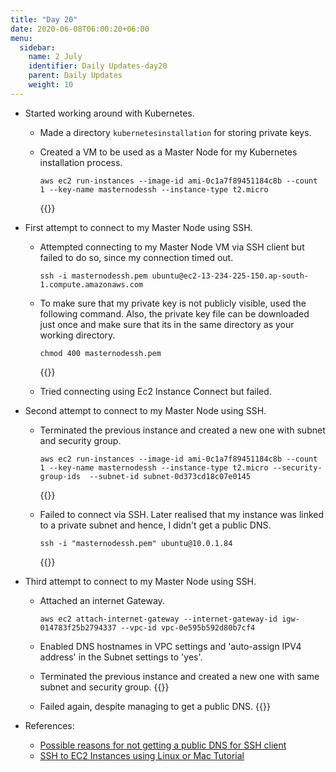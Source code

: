```yaml
---
title: "Day 20"
date: 2020-06-08T06:00:20+06:00
menu:
  sidebar:
    name: 2 July
    identifier: Daily Updates-day20
    parent: Daily Updates
    weight: 10
---
```


- Started working around with Kubernetes.

  - Made a directory `kubernetesinstallation` for storing private keys.
  
  - Created a VM to be used as a Master Node for my Kubernetes installation process.
    ```
    aws ec2 run-instances --image-id ami-0c1a7f89451184c8b --count 1 --key-name masternodessh --instance-type t2.micro
    
    ```
    {{<asciinema TBAH4doSotdyhEBFSANzBPLvi>}}
    
- First attempt to connect to my Master Node using SSH. 
  
  - Attempted connecting to my Master Node VM via SSH client but failed to do so, since my connection timed out.
    ```
    ssh -i masternodessh.pem ubuntu@ec2-13-234-225-150.ap-south-1.compute.amazonaws.com
    
    ```
  - To make sure that my private key is not publicly visible, used the following command. Also, the private key file can be downloaded just once and make sure that its in the same directory as your
    working directory.
    ```
    chmod 400 masternodessh.pem
    
    ```
    {{<asciinema yQUixrAIOoGu3Nf8yjlUQ1lSe>}}
    
  - Tried connecting using Ec2 Instance Connect but failed.
  
- Second attempt to connect to my Master Node using SSH.

  - Terminated the previous instance and created a new one with subnet and security group.
    ```
    aws ec2 run-instances --image-id ami-0c1a7f89451184c8b --count 1 --key-name masternodessh --instance-type t2.micro --security-group-ids  --subnet-id subnet-0d373cd18c07e0145
    
    ```
    {{<asciinema qvkGqhecwLzaxOz7akOraX1s2>}}
    
  - Failed to connect via SSH. Later realised that my instance was linked to a private subnet and hence, I didn't get a public DNS.
    ```
    ssh -i "masternodessh.pem" ubuntu@10.0.1.84
    
    ```
    {{<asciinema ya23FcocfqeeplwOWeWatdiJi>}}
    
- Third attempt to connect to my Master Node using SSH.

  - Attached an internet Gateway.
    ```
    aws ec2 attach-internet-gateway --internet-gateway-id igw-014783f25b2794337 --vpc-id vpc-0e595b592d80b7cf4
    
    ```
  - Enabled DNS hostnames in VPC settings and 'auto-assign IPV4 address' in the Subnet settings to 'yes'.
  
  - Terminated the previous instance and created a new one with same subnet and security group.
    {{<asciinema lS26m0pGw27oVeLmjGhObPPKF>}}
    
  - Failed again, despite managing to get a public DNS.
    {{<asciinema HfG8cOfYQr1oosPfgZ5J9sdMN>}}
    
- References:
  
  - [Possible reasons for not getting a public DNS for SSH client](https://stackoverflow.com/questions/20941704/ec2-instance-has-no-public-dns)
  - [SSH to EC2 Instances using Linux or Mac Tutorial](https://www.youtube.com/watch?v=8UqtMcX_kg0)
  

